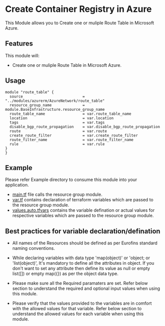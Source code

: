 # Create Container Registry in Azure
This Module allows you to Create one or muliple Route Table in Microsoft Azure.

## Features
This module will:

- Create one or muliple Route Table in Microsoft Azure.

## Usage
```hcl
module "route_table" {
  source                           = "../modules/azurerm/AzureNetwork/route_table"
  resource_group_name              = module.BaseInfrastructure.resource_group_name
  route_table_name                 = var.route_table_name
  location                         = var.location
  tags                             = var.tags
  disable_bgp_route_propagation    = var.disable_bgp_route_propagation
  route                            = var.route
  create_route_filter              = var.create_route_filter
  route_filter_name                = var.route_filter_name
  rule                             = var.rule
}
}
```

## Example 
Please refer Example directory to consume this module into your application.

- [main.tf](./main.tf) file calls the resource group module.
- [var.tf](./var.tf) contains declaration of terraform variables which are passed to the resource group module.
- [values.auto.tfvars](./values.auto.tfvars) contains the variable defination or actual values for respective variables which are passed to the resource group module.

## Best practices for variable declaration/defination
- All names of the Resources should be defined as per Eurofins standard naming conventions.

- While declaring variables with data type 'map(object)' or 'object; or 'list(object)', It's mandatory to define all the attributes in object. If you don't want to set any attribute then define its value as null or empty list([]) or empty map({}) as per the object data type.

- Please make sure all the Required paramaters are set. Refer below section to understand the required and optional input values when using this module.

- Please verify that the values provided to the variables are in comfort with the allowed values for that variable. Refer below section to understand the allowed values for each variable when using this module.

